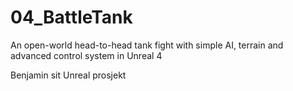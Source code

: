 # 04_BattleTank
An open-world head-to-head  tank fight with simple AI, terrain and advanced control system in Unreal 4


Benjamin sit Unreal prosjekt

